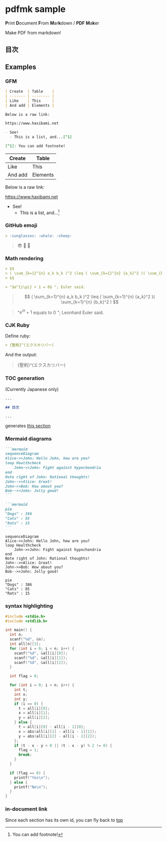 # pdfmk sample

**P**rint **D**ocument **F**rom **M**ar**k**down / **PDF** **M**a**k**er

Make PDF from markdown!

## 目次

## Examples

### GFM

```md
| Create  | Table    |
| ------- | -------- |
| Like    | This     |
| And add | Elements |

Below is a raw link:

https://www.haxibami.net

- See!
  - This is a list, and...[^1]

[^1]: You can add footnote!
```

| Create  | Table    |
| ------- | -------- |
| Like    | This     |
| And add | Elements |

Below is a raw link:

https://www.haxibami.net

- See!
  - This is a list, and...[^1]

[^1]: You can add footnote!

### GitHub emoji

```md
> :sunglasses: :whale: :sheep:
```

> :sunglasses: :whale: :sheep:

### Math rendering

```md
> $$
> ( \sum_{k=1}^{n} a_k b_k )^2 \leq ( \sum_{k=1}^{n} {a_k}^2 )( \sum_{k=1}^{n} {b_k}^2 )
> $$
```

```md
> "$e^{i\pi} + 1 = 0$ "; Euler said.
```

> $$
> ( \sum_{k=1}^{n} a_k b_k )^2 \leq ( \sum_{k=1}^{n} {a_k}^2 )( \sum_{k=1}^{n} {b_k}^2 )
> $$

> "$e^{i\pi} + 1$ equals to $0$ "; Leonhard Euler said.

### CJK Ruby

Define ruby:

```md
> {聖剣}^(エクスカリバー)
```

And the output:

> {聖剣}^(エクスカリバー)

### TOC generation

(Currently Japanese only)

```md
...

## 目次

...
```

generates [this section](#目次)

### Mermaid diagrams

````md
```mermaid
sequenceDiagram
Alice->>John: Hello John, how are you?
loop Healthcheck
    John->>John: Fight against hypochondria
end
Note right of John: Rational thoughts!
John-->>Alice: Great!
John->>Bob: How about you?
Bob-->>John: Jolly good!
```

```mermaid
pie
"Dogs" : 386
"Cats" : 85
"Rats" : 15
```
````

```mermaid
sequenceDiagram
Alice->>John: Hello John, how are you?
loop Healthcheck
    John->>John: Fight against hypochondria
end
Note right of John: Rational thoughts!
John-->>Alice: Great!
John->>Bob: How about you?
Bob-->>John: Jolly good!
```

```mermaid
pie
"Dogs" : 386
"Cats" : 85
"Rats" : 15
```

### syntax highlighting

```c
#include <stdio.h>
#include <stdlib.h>

int main() {
  int n;
  scanf("%d", &n);
  int all[n][3];
  for (int i = 0; i < n; i++) {
    scanf("%d", &all[i][0]);
    scanf("%d", &all[i][1]);
    scanf("%d", &all[i][2]);
  }

  int flag = 0;

  for (int i = 0; i < n; i++) {
    int t;
    int x;
    int y;
    if (i == 0) {
      t = all[i][0];
      x = all[i][1];
      y = all[i][2];
    } else {
      t = all[i][0] - all[i - 1][0];
      x = abs(all[i][1] - all[i - 1][1]);
      y = abs(all[i][2] - all[i - 1][2]);
    };
    if (t - x - y < 0 || (t - x - y) % 2 != 0) {
      flag = 1;
      break;
    }
  }

  if (flag == 0) {
    printf("Yes\n");
  } else {
    printf("No\n");
  }
}
```

### in-document link

Since each section has its own id, you can fly back to [top](#pdfmk-sample)
